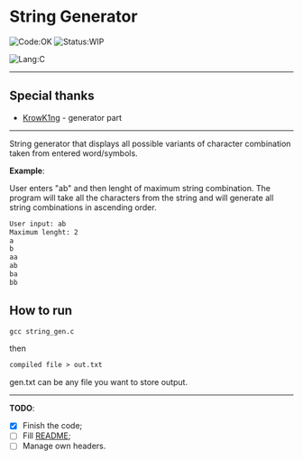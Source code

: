# String Generator

![Code:OK](https://img.shields.io/badge/Code-OK-yellow?style=flat-square)
![Status:WIP](https://img.shields.io/badge/Status-Done-green?style=flat-square)

![Lang:C](https://img.shields.io/badge/Lang-C-blue?style=flat-square)

---

## Special thanks

- [KrowK1ng](https://github.com/KrowK1ng) - generator part

---

String generator that displays all possible variants of character combination taken from entered word/symbols.

**Example**:

User enters "ab" and then lenght of maximum string combination. The program will take all the characters from the string and will generate all string combinations in ascending order.

```txt
User input: ab
Maximum lenght: 2
a
b
aa
ab
ba
bb
```

## How to run

```txt
gcc string_gen.c
```

then

```txt
compiled file > out.txt
```

gen.txt can be any file you want to store output.

---

**TODO**:

- [x] Finish the code;
- [ ] Fill [README](./README.md);
- [ ] Manage own headers.
